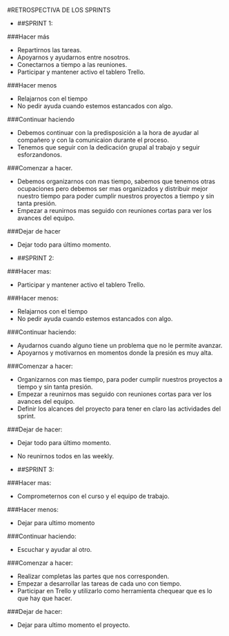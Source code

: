 #RETROSPECTIVA DE LOS SPRINTS

- ##SPRINT 1:

###Hacer más
- Repartirnos las tareas.
- Apoyarnos y ayudarnos entre nosotros.
- Conectarnos a tiempo a las reuniones.
- Participar y mantener activo el tablero Trello.

###Hacer menos
- Relajarnos con el tiempo 
- No pedir ayuda cuando estemos estancados con algo.

###Continuar haciendo
- Debemos continuar con la predisposición a la hora de ayudar al compañero y con la comunicaion durante el proceso.
- Tenemos que seguir con la dedicación grupal al trabajo y seguir esforzandonos.

###Comenzar a hacer.
- Debemos organizarnos con mas tiempo, sabemos que tenemos otras ocupaciones pero debemos ser mas organizados y distribuir mejor nuestro tiempo para poder cumplir nuestros proyectos a tiempo y sin tanta presión.
- Empezar a reunirnos mas seguido con reuniones cortas para ver los avances del equipo.

###Dejar de hacer
- Dejar todo para último momento.


- ##SPRINT 2:

###Hacer mas:

- Participar y mantener activo el tablero Trello.

###Hacer menos:
- Relajarnos con el tiempo 
- No pedir ayuda cuando estemos estancados con algo.


###Continuar haciendo:
- Ayudarnos cuando alguno tiene un problema que no le permite avanzar.
- Apoyarnos y motivarnos en momentos donde la presión es muy alta.

###Comenzar a hacer:
- Organizarnos con mas tiempo, para poder cumplir nuestros proyectos a tiempo y sin tanta presión.
- Empezar a reunirnos mas seguido con reuniones cortas para ver los avances del equipo.
- Definir los alcances del proyecto para tener en claro las actividades del sprint.

###Dejar de hacer:
- Dejar todo para último momento.
- No reunirnos todos en las weekly.


- ##SPRINT 3:

###Hacer mas:
- Comprometernos con el curso y el equipo de trabajo.

###Hacer menos:
- Dejar para ultimo momento


###Continuar haciendo:
- Escuchar y ayudar al otro.


###Comenzar a hacer:
- Realizar completas las partes que nos corresponden.
- Empezar a desarrollar las tareas de cada uno con tiempo.
- Participar en Trello y utilizarlo como herramienta chequear que es lo que hay que hacer.

###Dejar de hacer:
- Dejar para ultimo momento el proyecto.
